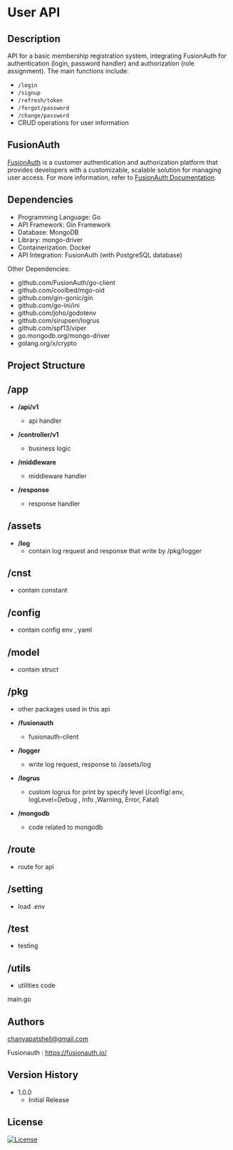 # User API

## Description

API for a basic membership registration system, integrating FusionAuth for authentication (login, password handler) and authorization (role assignment). The main functions include:

- `/login`
- `/signup`
- `/refresh/token`
- `/forgot/password`
- `/change/password`
- CRUD operations for user information

## FusionAuth

[FusionAuth](https://fusionauth.io/) is a customer authentication and authorization platform that provides developers with a customizable, scalable solution for managing user access. For more information, refer to [FusionAuth Documentation](https://fusionauth.io/docs/quickstarts/).

## Dependencies

- Programming Language: Go
- API Framework: Gin Framework
- Database: MongoDB
- Library: mongo-driver
- Containerization: Docker
- API Integration: FusionAuth (with PostgreSQL database)

Other Dependencies:

- github.com/FusionAuth/go-client
- github.com/coolbed/mgo-oid
- github.com/gin-gonic/gin
- github.com/go-ini/ini
- github.com/joho/godotenv
- github.com/sirupsen/logrus
- github.com/spf13/viper
- go.mongodb.org/mongo-driver
- golang.org/x/crypto

## Project Structure

## /app
   - **/api/v1**
     - api handler

   - **/controller/v1**
     - business logic

   - **/middleware**
     - middleware handler

   - **/response**
     - response handler

## /assets
   - **/log**
     - contain log request and response that write by /pkg/logger

## /cnst
   - contain constant

## /config
   - contain config env , yaml

## /model
   - contain struct

## /pkg
   - other packages used in this api

   - **/fusionauth**
     - fusionauth-client

   - **/logger**
     - write log request, response to /assets/log

   - **/logrus**
     - custom logrus for print by specify level (/config/.env, logLevel=Debug , Info ,Warning, Error, Fatal)

   - **/mongodb**
     - code related to mongodb

## /route
   - route for api

## /setting
   - load .env

## /test
   - testing

## /utils
   - utilities code

main.go

## Authors

[chanyapatshell@gmail.com](mailto:chanyapatshell@gmail.com)

Fusionauth : https://fusionauth.io/

## Version History

- 1.0.0
  - Initial Release

## License

[![License](https://img.shields.io/badge/License-Apache_2.0-blue.svg)](https://opensource.org/licenses/Apache-2.0)